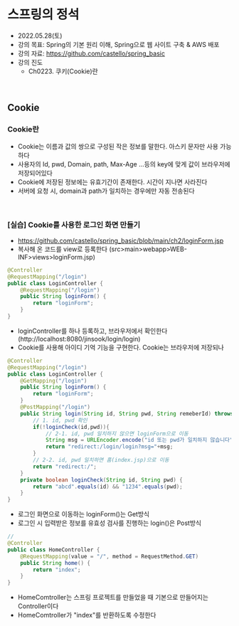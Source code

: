 
# 스프링의 정석
- 2022.05.28(토)
- 강의 목표: Spring의 기본 원리 이해, Spring으로 웹 사이트 구축 & AWS 배포
- 강의 자료: https://github.com/castello/spring_basic
- 강의 진도 
	- Ch0223. 쿠키(Cookie)란

<br>

## Cookie
### Cookie란
- Cookie는 이름과 값의 쌍으로 구성된 작은 정보를 말한다. 아스키 문자만 사용 가능하다 
- 사용자의 Id, pwd, Domain, path, Max-Age ...등의 key에 맞게 값이 브라우저에 저장되어있다
- Cookie에 저장된 정보에는 유효기간이 존재한다. 시간이 지나면 사라진다
- 서버에 요청 시, domain과 path가 일치하는 경우에만 자동 전송된다

<br>

### [실습] Cookie를 사용한 로그인 화면 만들기
- https://github.com/castello/spring_basic/blob/main/ch2/loginForm.jsp
- 복사해 온 코드를 view로 등록한다 (src>main>webapp>WEB-INF>views>loginForm.jsp)

```java
@Controller
@RequestMapping("/login")
public class LoginController {
	@RequestMapping("/login")
	public String loginForm() {
		return "loginForm";
	}
}
```
- loginController를 하나 등록하고, 브라우저에서 확인한다 (http://localhost:8080/jinsook/login/login)
- Cookie를 사용해 아이디 기억 기능을 구현한다. Cookie는 브라우저에 저장되나

```java
@Controller
@RequestMapping("/login")
public class LoginController {
	@GetMapping("/login")
	public String loginForm() {
		return "loginForm";
	}
	@PostMapping("/login")
	public String login(String id, String pwd, String remeberId) throws Exception {
		// 1. id, pwd 확인 
		if(!loginCheck(id,pwd)){
			// 2-1. id, pwd 일치하지 않으면 loginForm으로 이동
			String msg = URLEncoder.encode("id 또는 pwd가 일치하지 않습니다", "utf-8");
			return "redirect:/login/login?msg="+msg;
		}
		// 2-2. id, pwd 일치하면 홈(index.jsp)으로 이동 
		return "redirect:/";
	}
	private boolean loginCheck(String id, String pwd) {
		return "abcd".equals(id) && "1234".equals(pwd);
	}
}
```
- 로그인 화면으로 이동하는 loginForm()는 Get방식 
- 로그인 시 입력받은 정보를 유효성 검사를 진행하는 login()은 Post방식

```java
// 
@Controller
public class HomeController {
	@RequestMapping(value = "/", method = RequestMethod.GET)
	public String home() {
		return "index";
	}
}	
```
- HomeComtroller는 스프링 프로젝트를 만들었을 때 기본으로 만들어지는 Controller이다 
- HomeComtroller가 "index"를 반환하도록 수정한다
